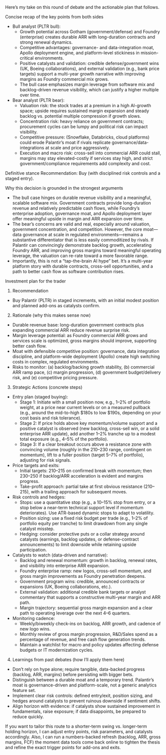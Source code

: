 Here’s my take on this round of debate and the actionable plan that follows.

Concise recap of the key points from both sides
- Bull analyst (PLTR bull):
  - Growth potential across Gotham (government/defense) and Foundry (enterprise) creates durable ARR with long-duration contracts and strong renewal dynamics.
  - Competitive advantages: governance- and data-integration moat, Apollo deployment engine, and platform-level stickiness in mission-critical environments.
  - Positive catalysts and validation: credible defense/government wins (UK, Boeing collaborations), and external validation (e.g., bank price targets) support a multi-year growth narrative with improving margins as Foundry commercial mix grows.
  - The bull case emphasizes margin leverage from software mix and backlog-driven revenue visibility, which can justify a higher multiple over time.
- Bear analyst (PLTR bear):
  - Valuation risk: the stock trades at a premium in a high AI-growth space; upside requires sustained margin expansion and steady backlog vs. potential multiple compression if growth slows.
  - Concentration risk: heavy reliance on government contracts; procurement cycles can be lumpy and political risk can impact visibility.
  - Competitive pressure: (Snowflake, Databricks, cloud platforms) could erode Palantir’s moat if rivals replicate governance/data-integrations at scale and price aggressively.
  - Execution and macro risk: cross-sell into commercial ARR could stall, margins may stay elevated-costly if services stay high, and strict government/compliance requirements add complexity and cost.

Definitive stance
Recommendation: Buy (with disciplined risk controls and a staged entry).

Why this decision is grounded in the strongest arguments
- The bull case hinges on durable revenue visibility and a meaningful, scalable software mix. Government contracts provide long-duration revenue and relatively predictable cash flows, while Foundry’s enterprise adoption, governance moat, and Apollo deployment layer offer meaningful upside in margin and ARR expansion over time.
- The bear’s concerns are valid and real, especially around valuation, government concentration, and competition. However, the core moat—data governance at scale in regulated environments—remains a substantive differentiator that is less easily commoditized by rivals. If Palantir can convincingly demonstrate backlog growth, accelerating Foundry ARR, and improving gross margins toward meaningful operating leverage, the valuation can re-rate toward a more favorable range.
- Importantly, this is not a “tap-the-brain AI hype” bet. It’s a multi-year platform story with durable contracts, cross-sell opportunities, and a path to better cash flow as software contribution rises.

Investment plan for the trader
1) Recommendation
- Buy Palantir (PLTR) in staged increments, with an initial modest position and planned add-ons as catalysts confirm.

2) Rationale (why this makes sense now)
- Durable revenue base: long-duration government contracts plus expanding commercial ARR reduce revenue surprise risk.
- Margin leverage potential: as Foundry commercial ARR grows and services scale is optimized, gross margins should improve, supporting better cash flow.
- Moat with defensible competitive position: governance, data integration discipline, and platform-wide deployment (Apollo) create high switching costs in complex, regulated environments.
- Risks to monitor: (a) backlog/backing growth stability, (b) commercial ARR ramp pace, (c) margin progression, (d) government budget/delivery risk, and (e) competitive pricing pressure.

3) Strategic Actions (concrete steps)
- Entry plan (staged buying):
  - Stage 1: Initiate with a small position now, e.g., 1–2% of portfolio weight, at a price near current levels or on a measured pullback (e.g., around the mid-to-high $180s to low $190s, depending on your cost basis and risk tolerance).
  - Stage 2: If price holds above key momentum/volume support and a positive catalyst is observed (new backlog, cross-sell win, or a solid enterprise ARR update), add another 1–2% tranche up to a modest total exposure (e.g., 4–5% of the portfolio).
  - Stage 3: If a clear breakout occurs above a resistance zone with convincing volume (roughly in the $210–$230 range, contingent on momentum), lift to a fuller position (target 5–7% of portfolio), adjusting for risk signals.
- Price targets and exits:
  - Initial targets: 210–215 on confirmed break with momentum; then 230–250 if backlog/ARR acceleration is evident and margins progress.
  - Take-profit approach: partial take at first obvious resistance (210–215), with a trailing approach for subsequent moves.
- Risk controls and hedges:
  - Stops: use a quantitative stop (e.g., a 10–15% stop from entry, or a stop below a near-term technical support level if momentum deteriorates). Use ATR-based dynamic stops to adapt to volatility.
  - Position sizing: use a fixed risk budget per trade (e.g., 1–2% of portfolio equity per tranche) to limit drawdown from any single catalyst misstep.
  - Hedging: consider protective puts or a collar strategy around catalysts (earnings, backlog updates, or defense-contract announcements) to limit downside while retaining upside participation.
- Catalysts to watch (data-driven and narrative):
  - Backlog and renewal momentum: growth in backlog, renewal rates, and visibility into enterprise ARR expansion.
  - Foundry enterprise ramp: new logos, cross-sell momentum, and gross margin improvements as Foundry penetration deepens.
  - Government program wins: credible, announced contracts or expansions (UK, Boeing collaborations, etc.).
  - External validation: additional credible bank targets or analyst commentary that supports a constructive multi-year margin and ARR path.
  - Margin trajectory: sequential gross margin expansion and a clear path to operating leverage over the next 4–6 quarters.
- Monitoring cadence:
  - Weekly/biweekly check-ins on backlog, ARR growth, and cadence of new logo wins.
  - Monthly review of gross margin progression, R&D/Sales spend as a percentage of revenue, and free cash flow generation trends.
  - Maintain a watchlist for macro and policy updates affecting defense budgets or IT modernization cycles.

4) Learnings from past debates (how I’ll apply them here)
- Don’t rely on hype alone; require tangible, data-backed progress (backlog, ARR, margins) before persisting with bigger bets.
- Distinguish between a durable moat and a temporary trend. Palantir’s moat is governance-driven and platform-scale, not a generic analytics feature set.
- Implement clear risk controls: defined entry/exit, position sizing, and hedges around catalysts to prevent ruinous downside if sentiment shifts.
- Align horizon with evidence: if catalysts show sustained improvement in fundamentals, raise exposure; if data disappoints, be prepared to reduce quickly.

If you want to tailor this route to a shorter-term swing vs. longer-term holding horizon, I can adjust entry points, risk parameters, and catalysts accordingly. Also, I can run a numbers-backed refresh (backlog, ARR, gross margins, FCF) the moment data tools come back online to tighten the thesis and refine the exact trigger points for add-ons and exits.